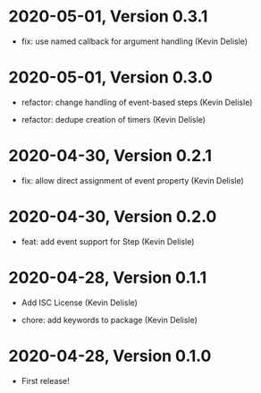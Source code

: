 2020-05-01, Version 0.3.1
=========================

 * fix: use named callback for argument handling (Kevin Delisle)


2020-05-01, Version 0.3.0
=========================

 * refactor: change handling of event-based steps (Kevin Delisle)

 * refactor: dedupe creation of timers (Kevin Delisle)


2020-04-30, Version 0.2.1
=========================

 * fix: allow direct assignment of event property (Kevin Delisle)


2020-04-30, Version 0.2.0
=========================

 * feat: add event support for Step (Kevin Delisle)


2020-04-28, Version 0.1.1
=========================

 * Add ISC License (Kevin Delisle)

 * chore: add keywords to package (Kevin Delisle)


2020-04-28, Version 0.1.0
=========================

 * First release!
